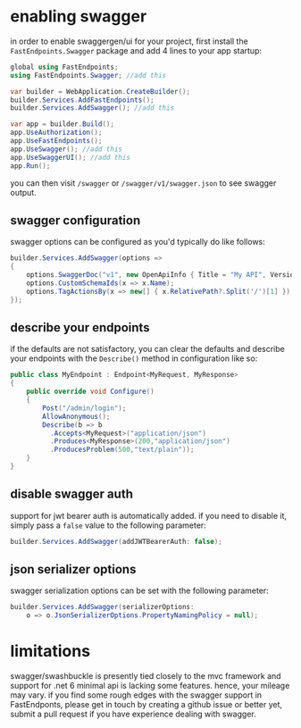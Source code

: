 # enabling swagger

in order to enable swaggergen/ui for your project, first install the `FastEndpoints.Swagger` package and add 4 lines to your app startup:

```csharp
global using FastEndpoints;
using FastEndpoints.Swagger; //add this

var builder = WebApplication.CreateBuilder();
builder.Services.AddFastEndpoints();
builder.Services.AddSwagger(); //add this

var app = builder.Build();
app.UseAuthorization();
app.UseFastEndpoints();
app.UseSwagger(); //add this
app.UseSwaggerUI(); //add this
app.Run();
```

you can then visit `/swagger` or `/swagger/v1/swagger.json` to see swagger output.

## swagger configuration
swagger options can be configured as you'd typically do like follows:
```csharp
builder.Services.AddSwagger(options =>
{
    options.SwaggerDoc("v1", new OpenApiInfo { Title = "My API", Version = "v1" });
    options.CustomSchemaIds(x => x.Name);
    options.TagActionsBy(x => new[] { x.RelativePath?.Split('/')[1] });
});
```

## describe your endpoints
if the defaults are not satisfactory, you can clear the defaults and describe your endpoints with the `Describe()` method in configuration like so:
```csharp
public class MyEndpoint : Endpoint<MyRequest, MyResponse>
{
    public override void Configure()
    {
        Post("/admin/login");
        AllowAnonymous();
        Describe(b => b
          .Accepts<MyRequest>("application/json")
          .Produces<MyResponse>(200,"application/json")
          .ProducesProblem(500,"text/plain"));
    }
}
```

## disable swagger auth
support for jwt bearer auth is automatically added. if you need to disable it, simply pass a `false` value to the following parameter:
```csharp
builder.Services.AddSwagger(addJWTBearerAuth: false);
```

## json serializer options
swagger serialization options can be set with the following parameter:
```csharp
builder.Services.AddSwagger(serializerOptions:
    o => o.JsonSerializerOptions.PropertyNamingPolicy = null);
```

# limitations
swagger/swashbuckle is presently tied closely to the mvc framework and support for .net 6 minimal api is lacking some features. hence, your mileage may vary. 
if you find some rough edges with the swagger support in FastEndponts, please get in touch by creating a github issue or better yet, submit a pull request if you have experience dealing with swagger.